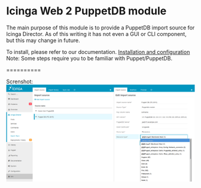 Icinga Web 2 PuppetDB module
============================

The main purpose of this module is to provide a PuppetDB import source
for Icinga Director. As of this writing it has not even a GUI or CLI
component, but this may change in future.

To install, please refer to our documentation. [Installation and configuration](doc/01-Installation.md)
Note: Some steps require you to be familiar with Puppet/PuppetDB. 


==========

Screnshot:
![Icinga Director PuppetDB import](doc/screenshot/puppetdb/readme/puppetdb_define_import.png)

